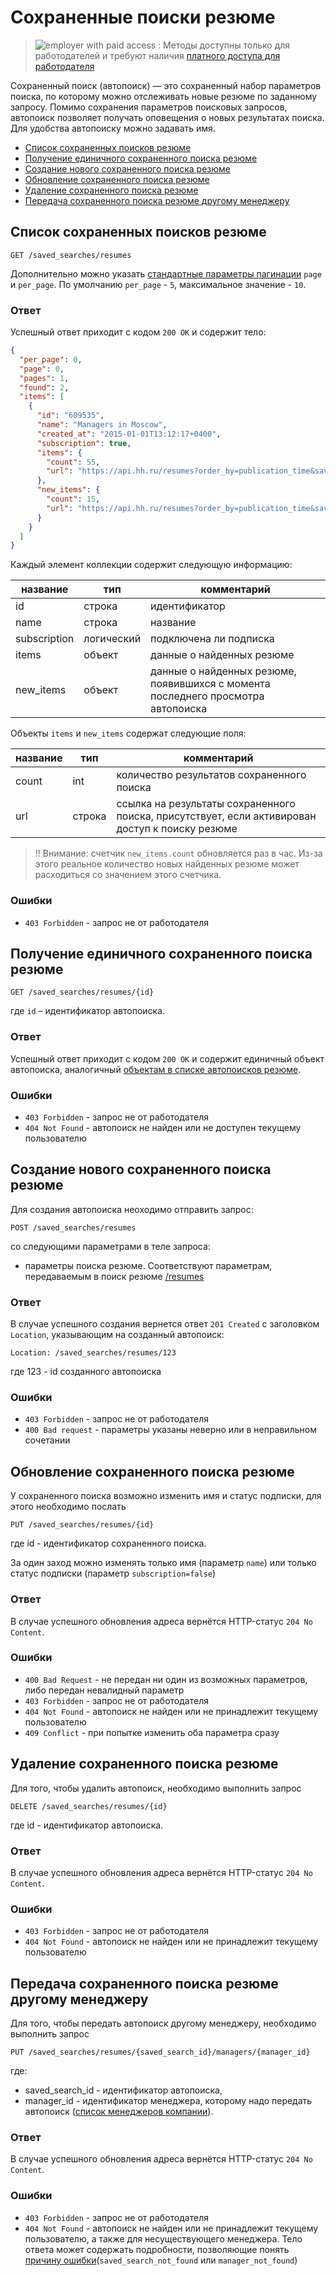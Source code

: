 # Сохраненные поиски резюме

> <img src="http://hhru.github.io/api/badges/emp_paid.png" alt="employer with paid access" /> : Методы доступны только для работодателей и требуют наличия [платного доступа для работодателя](/docs/payable/employer_methods.md)

Сохраненный поиск (автопоиск) — это сохраненный набор параметров поиска, по
которому можно отслеживать новые резюме по заданному запросу.
Помимо сохранения параметров поисковых запросов, автопоиск позволяет получать
оповещения о новых результатах поиска. Для удобства автопоиску можно
задавать имя.

  * [Список сохраненных поисков резюме](#resumes-saved-search-list)
  * [Получение единичного сохраненного поиска резюме](#resumes-saved-search-item)
  * [Создание нового сохраненного поиска резюме](#resumes-saved-search-create)
  * [Обновление сохраненного поиска резюме](#resumes-saved-search-update)
  * [Удаление сохраненного поиска резюме](#resumes-saved-search-delete)
  * [Передача сохраненного поиска резюме другому менеджеру](#resumes-saved-search-move-to-other-manager)

<a name="resumes-saved-search-list"></a>
##  Список сохраненных поисков резюме

```
GET /saved_searches/resumes
```

Дополнительно можно указать
[стандартные параметры пагинации](https://github.com/hhru/api/blob/master/docs/general.md#pagination)
`page` и `per_page`. По умолчанию `per_page` - `5`, максимальное значение - `10`.

### Ответ

Успешный ответ приходит с кодом `200 OK` и содержит тело:

```json
{
  "per_page": 0,
  "page": 0,
  "pages": 1,
  "found": 2,
  "items": [
    {
      "id": "609535",
      "name": "Managers in Moscow",
      "created_at": "2015-01-01T13:12:17+0400",
      "subscription": true,
      "items": {
        "count": 55,
        "url": "https://api.hh.ru/resumes?order_by=publication_time&saved_search_id=123456&text=manager&area=1"
      },
      "new_items": {
        "count": 15,
        "url": "https://api.hh.ru/resumes?order_by=publication_time&saved_search_id=123456&text=manager&area=1&last_used=2015-11-12T18%3A06%3A04%2B0300"
      }
    }
  ]
}
```

<a name="resumes-saved-search-object"></a>
Каждый элемент коллекции содержит следующую информацию:

название | тип | комментарий
---------|-----|------------
id | строка | идентификатор
name | строка | название
subscription | логический | подключена ли подписка
items | объект | данные о найденных резюме
new_items | объект | данные о найденных резюме, появившихся с момента последнего просмотра автопоиска

Объекты `items` и `new_items` содержат следующие поля:

название | тип | комментарий
---------|-----|------------
count | int | количество результатов сохраненного поиска
url | строка | ссылка на результаты сохраненного поиска, присутствует, если активирован доступ к поиску резюме

>!! Внимание: счетчик `new_items.count` обновляется раз в час. Из-за этого реальное количество новых найденных резюме 
может расходиться со значением этого счетчика.

### Ошибки

* `403 Forbidden` - запрос не от работодателя

<a name="resumes-saved-search-item"></a>
## Получение единичного сохраненного поиска резюме

```
GET /saved_searches/resumes/{id}
```

где `id` – идентификатор автопоиска.

### Ответ

Успешный ответ приходит с кодом `200 OK` и содержит единичный объект автопоиска,
аналогичный [объектам в списке автопоисков резюме](#resumes-saved-search-object).

### Ошибки

* `403 Forbidden` - запрос не от работодателя
* `404 Not Found` - автопоиск не найден или не доступен текущему пользователю

<a name="resumes-saved-search-create"></a>
## Создание нового сохраненного поиска резюме

Для создания автопоиска неоходимо отправить запрос:

```
POST /saved_searches/resumes
``` 

со следующими параметрами в теле запроса:

* параметры поиска резюме. Соответствуют параметрам,
  передаваемым в поиск резюме [/resumes](resumes_search.md#search-params)

### Ответ

В случае успешного создания вернется ответ `201 Created` с заголовком
`Location`, указывающим на созданный автопоиск:

```
Location: /saved_searches/resumes/123
```

где 123 - id созданного автопоиска

### Ошибки

* `403 Forbidden` - запрос не от работодателя
* `400 Bad request` - параметры указаны неверно или в неправильном сочетании

<a name="resumes-saved-search-update"></a>
## Обновление сохраненного поиска резюме

У сохраненного поиска возможно изменить имя и статус подписки, для этого
необходимо послать 

```
PUT /saved_searches/resumes/{id}
```

где id - идентификатор сохраненного поиска.

За один заход можно изменять только имя (параметр `name`) или только статус
подписки (параметр `subscription=false`)

### Ответ

В случае успешного обновления адреса вернётся HTTP-статус `204 No Content`.

### Ошибки

* `400 Bad Request` - не передан ни один из возможных параметров, либо передан невалидный параметр
* `403 Forbidden` - запрос не от работодателя
* `404 Not Found` - автопоиск не найден или не принадлежит текущему пользователю
* `409 Conflict` - при попытке изменить оба параметра сразу

<a name="resumes-saved-search-delete"></a>
## Удаление сохраненного поиска резюме

Для того, чтобы удалить автопоиск, необходимо выполнить запрос

```
DELETE /saved_searches/resumes/{id}
```

где id - идентификатор автопоиска.

### Ответ

В случае успешного обновления адреса вернётся HTTP-статус `204 No Content`.

### Ошибки

* `403 Forbidden` - запрос не от работодателя
* `404 Not Found` - автопоиск не найден или не принадлежит текущему пользователю


<a name="resumes-saved-search-move-to-other-manager"></a>
## Передача сохраненного поиска резюме другому менеджеру

Для того, чтобы передать автопоиск другому менеджеру, необходимо выполнить запрос
```
PUT /saved_searches/resumes/{saved_search_id}/managers/{manager_id}
```

где:
* saved_search_id - идентификатор автопоиска, 
* manager_id - идентификатор менеджера, которому надо передать автопоиск ([список менеджеров компании](https://github.com/hhru/api/blob/master/docs/employer_managers.md#list)).

### Ответ

В случае успешного обновления адреса вернётся HTTP-статус `204 No Content`.

### Ошибки

* `403 Forbidden` - запрос не от работодателя
* `404 Not Found` - автопоиск не найден или не принадлежит текущему пользователю, а также для несуществующего менеджера. 
Тело ответа может содержать подробности, позволяющие понять [причину ошибки](errors.md#resumes-saved-searches)(`saved_search_not_found` или `manager_not_found`)
